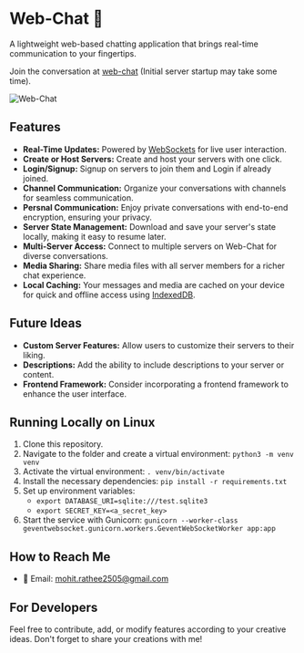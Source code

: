 # Web-Chat 🚀

A lightweight web-based chatting application that brings real-time communication to your fingertips.

Join the conversation at [web-chat](https://web-chat.onrender.com) (Initial server startup may take some time).

![Web-Chat](https://github.com/mohit-rathee/web-chat/assets/89066152/fd9a022e-487f-4e9b-8170-276bee282808)

## Features
- **Real-Time Updates:** Powered by [WebSockets](https://developer.mozilla.org/en-US/docs/Web/API/WebSockets_API) for live user interaction.
- **Create or Host Servers:** Create and host your servers with one click.
- **Login/Signup:** Signup on servers to join them and Login if already joined.
- **Channel Communication:** Organize your conversations with channels for seamless communication.
- **Persnal Communication:** Enjoy private conversations with end-to-end encryption, ensuring your privacy.
- **Server State Management:** Download and save your server's state locally, making it easy to resume later.
- **Multi-Server Access:** Connect to multiple servers on Web-Chat for diverse conversations.
- **Media Sharing:** Share media files with all server members for a richer chat experience.
- **Local Caching:** Your messages and media are cached on your device for quick and offline access using [IndexedDB](https://developer.mozilla.org/en-US/docs/Web/API/IndexedDB_API).

## Future Ideas
- **Custom Server Features:** Allow users to customize their servers to their liking.
- **Descriptions:** Add the ability to include descriptions to your server or content.
- **Frontend Framework:** Consider incorporating a frontend framework to enhance the user interface.

## Running Locally on Linux
1. Clone this repository.
2. Navigate to the folder and create a virtual environment: `python3 -m venv venv`
3. Activate the virtual environment: `. venv/bin/activate`
4. Install the necessary dependencies: `pip install -r requirements.txt`
5. Set up environment variables: 
   - `export DATABASE_URI=sqlite:///test.sqlite3`
   - `export SECRET_KEY=<a_secret_key>`
6. Start the service with Gunicorn: `gunicorn --worker-class geventwebsocket.gunicorn.workers.GeventWebSocketWorker app:app`

## How to Reach Me
- 📧 Email: mohit.rathee2505@gmail.com

## For Developers
Feel free to contribute, add, or modify features according to your creative ideas. Don't forget to share your creations with me!
